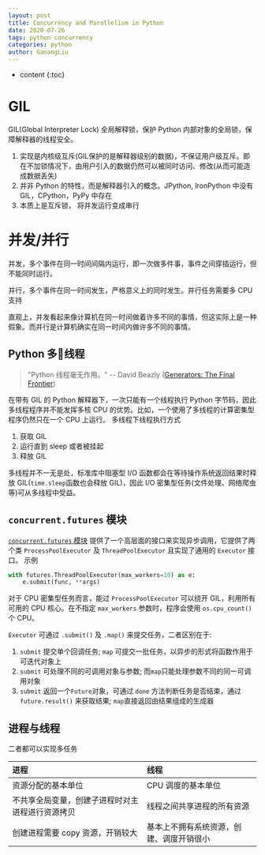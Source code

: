 ```yaml
---
layout: post
title: Concurrency and Parallelism in Python
date: 2020-07-26
tags: python concurrency
categories: python
author: GaoangLiu
---
```

* content
{:toc}


# GIL 
GIL(Global Interpreter Lock) 全局解释锁，保护 Python 内部对象的全局锁，保障解释器的线程安全。



1. 实现是内核级互斥(GIL保护的是解释器级别的数据)，不保证用户级互斥。即在不加锁情况下，由用户引入的数据仍然可以被同时访问、修改(从而可能造成数据丢失)
2. 并非 Python 的特性，而是解释器引入的概念。JPython, IronPython 中没有 GIL，CPython，PyPy 中存在
3. 本质上是互斥锁， 将并发运行变成串行


# 并发/并行
并发，多个事件在同一时间间隔内运行，即一次做多件事，事件之间穿插运行，但不能同时运行。

并行，多个事件在同一时间发生，严格意义上的同时发生。并行任务需要多 CPU 支持

直观上，并发看起来像计算机在同一时间做着许多不同的事情，但这实际上是一种假象。而并行是计算机确实在同一时间内做许多不同的事情。

## Python 多线程

> "Python 线程毫无作用。" -- David Beazly ([Generators: The Final Frontier](http://www.dabeaz.com/finalgenerator/))

在带有 GIL 的 Python 解释器下，一次只能有一个线程执行 Python 字节码，因此多线程程序并不能发挥多核 CPU 的优势。比如，一个使用了多线程的计算密集型程序仍然只在一个 CPU 上运行。
多线程下线程执行方式
1. 获取 GIL
2. 运行直到 sleep 或者被挂起
3. 释放 GIL

多线程并不一无是处，标准库中阻塞型 I/O 函数都会在等待操作系统返回结果时释放 GIL(`time.sleep`函数也会释放 GIL)，因此 I/O 密集型任务(文件处理、网络爬虫等)可从多线程中受益。


## `concurrent.futures` 模块
[`concurrent.futures` 模块](https://docs.python.org/3/library/concurrent.futures.html) 提供了一个高层面的接口来实现异步调用，它提供了两个类 `ProcessPoolExecutor` 及 `ThreadPoolExecutor` 且实现了通用的 `Executor` 接口。 示例

```python
with futures.ThreadPoolExecutor(max_workers=10) as e:
    e.submit(func, **args)
```
对于 CPU 密集型任务而言，能过 `ProcessPoolExecutor` 可以绕开 GIL，利用所有可用的 CPU 核心。在不指定 `max_workers` 参数时，程序会使用 `os.cpu_count()` 个 CPU。

`Executor` 可通过 `.submit()` 及 `.map()` 来提交任务，二者区别在于: 
1. `submit` 提交单个回调任务; `map` 可提交一批任务，以异步的形式将函数作用于可迭代对象上
1. `submit` 可处理不同的可调用对象与参数; 而`map`只能处理参数不同的同一可调用对象
2. `submit` 返回一个`Future`对象，可通过 `done` 方法判断任务是否结束，通过 `future.result()` 来获取结果; `map`直接返回由结果组成的生成器

## 进程与线程
二者都可以实现多任务

| 进程 | 线程 | 
|:--- |:---- |
| 资源分配的基本单位 | CPU 调度的基本单位 |
| 不共享全局变量，创建子进程时对主进程进行资源拷贝 | 线程之间共享进程的所有资源 |
| 创建进程需要 copy 资源，开销较大 | 基本上不拥有系统资源，创建、调度开销很小 |



